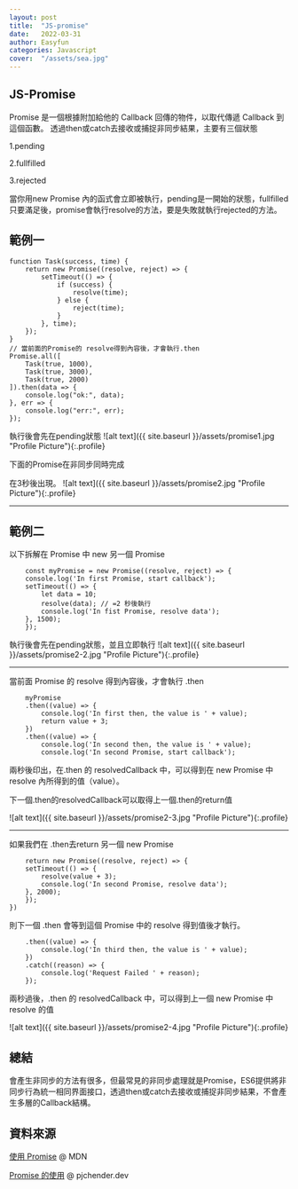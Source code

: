 ```yaml
---
layout: post
title:  "JS-promise"
date:   2022-03-31
author: Easyfun
categories: Javascript
cover:  "/assets/sea.jpg"
---
```


## JS-Promise

Promise 是一個根據附加給他的 Callback 回傳的物件，以取代傳遞 Callback 到這個函數。
透過then或catch去接收或捕捉非同步結果，主要有三個狀態

1.pending

2.fullfilled

3.rejected

當你用new Promise 內的函式會立即被執行，pending是一開始的狀態，fullfilled只要滿足後，promise會執行resolve的方法，要是失敗就執行rejected的方法。


## 範例一
    function Task(success, time) {
        return new Promise((resolve, reject) => {
            setTimeout(() => {
                if (success) {
                    resolve(time);
                } else {
                    reject(time);
                }
            }, time);
        });
    }
    // 當前面的Promise的 resolve得到內容後，才會執行.then
    Promise.all([
        Task(true, 1000),
        Task(true, 3000),
        Task(true, 2000)
    ]).then(data => {
        console.log("ok:", data);
    }, err => {
        console.log("err:", err);
    });

執行後會先在pending狀態
![alt text]({{ site.baseurl }}/assets/promise1.jpg "Profile Picture"){:.profile}

下面的Promise在非同步同時完成

在3秒後出現。
![alt text]({{ site.baseurl }}/assets/promise2.jpg "Profile Picture"){:.profile}

---

## 範例二

以下拆解在 Promise 中 new 另一個 Promise

        const myPromise = new Promise((resolve, reject) => {
        console.log('In first Promise, start callback');
        setTimeout(() => {
            let data = 10;
            resolve(data); // =2 秒後執行
            console.log('In fist Promise, resolve data');
        }, 1500);
        });

執行後會先在pending狀態，並且立即執行
![alt text]({{ site.baseurl }}/assets/promise2-2.jpg "Profile Picture"){:.profile}

---

當前面 Promise 的 resolve 得到內容後，才會執行 .then

        myPromise
        .then((value) => {
            console.log('In first then, the value is ' + value);
            return value + 3;
        })
        .then((value) => {
            console.log('In second then, the value is ' + value);
            console.log('In second Promise, start callback');

兩秒後印出，在.then 的 resolvedCallback 中，可以得到在 new Promise 中 resolve 內所得到的值（value）。

下一個.then的resolvedCallback可以取得上一個.then的return值

![alt text]({{ site.baseurl }}/assets/promise2-3.jpg "Profile Picture"){:.profile}


---

如果我們在 .then去return 另一個 new Promise

        return new Promise((resolve, reject) => {
        setTimeout(() => {
            resolve(value + 3);
            console.log('In second Promise, resolve data');
        }, 2000);
        });
    })

則下一個 .then 會等到這個 Promise 中的 resolve 得到值後才執行。

        .then((value) => {
            console.log('In third then, the value is ' + value);
        })
        .catch((reason) => {
            console.log('Request Failed ' + reason);
        });

兩秒過後，.then 的 resolvedCallback 中，可以得到上一個 new Promise 中 resolve 的值

![alt text]({{ site.baseurl }}/assets/promise2-4.jpg "Profile Picture"){:.profile}

## 總結

會產生非同步的方法有很多，但最常見的非同步處理就是Promise，ES6提供將非同步行為統一相同界面接口，透過then或catch去接收或捕捉非同步結果，不會產生多層的Callback結構。

## 資料來源

[使用 Promise][使用 Promise] @ MDN

[Promise 的使用][Promise 的使用] @ pjchender.dev


[使用 Promise]: https://developer.mozilla.org/zh-TW/docs/Web/JavaScript/Guide/Using_promises
[Promise 的使用]: https://pjchender.dev/javascript/js-promise/

<script>
window.tooltips = window.tooltips || []
window.tooltips.push(['#someId', { content: "This is the text of the tooltip!" }])
window.tooltips.push(['#someOtherId', { content: "{% include tooltips/example.html %}", placement: "right" }])
</script>
